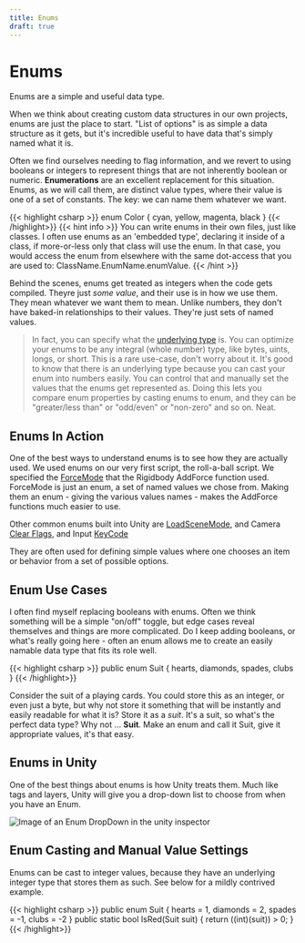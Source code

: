 ```yaml
---
title: Enums
draft: true
---
```

# Enums
Enums are a simple and useful data type.

When we think about creating custom data structures in our own projects, enums are just the place to start. "List of options" is as simple a data structure as it gets, but it's incredible useful to have data that's simply named what it is.

Often we find ourselves needing to flag information, and we revert to using booleans or integers to represent things that are not inherently boolean or numeric. **Enumerations** are an excellent replacement for this situation. Enums, as we will call them, are distinct value types, where their value is one of a set of constants. The key: we can name them whatever we want.

{{< highlight csharp >}}
enum Color
{
    cyan,
    yellow,
    magenta,
    black
}
{{< /highlight>}}
{{< hint info >}}
You can write enums in their own files, just like classes. I often use enums as an 'embedded type', declaring it inside of a class, if more-or-less only that class will use the enum. In that case, you would access the enum from elsewhere with the same dot-access that you are used to: ClassName.EnumName.enumValue.
{{< /hint >}}

Behind the scenes, enums get treated as integers when the code gets compiled. Theyre just _some value_, and their use is in how we use them. They mean whatever we want them to mean. Unlike numbers, they don't have baked-in relationships to their values. They're just sets of named values.

> In fact, you can specify what the [underlying type](https://docs.microsoft.com/en-us/dotnet/csharp/language-reference/language-specification/enums) is. You can optimize your enums to be any integral (whole number) type, like bytes, uints, longs, or short. This is a rare use-case, don't worry about it. It's good to know that there is an underlying type because you can cast your enum into numbers easily. You can control that and manually set the values that the enums get represented as. Doing this lets you compare enum properties by casting enums to enum, and they can be "greater/less than" or "odd/even" or "non-zero" and so on. Neat.

## Enums In Action
One of the best ways to understand enums is to see how they are actually used. We used enums on our very first script, the roll-a-ball script. We specified the [ForceMode](https://docs.unity3d.com/ScriptReference/ForceMode.html) that the Rigidbody AddForce function used. ForceMode is just an enum, a set of named values we chose from. Making them an enum - giving the various values names - makes the AddForce functions much easier to use.

Other common enums built into Unity are [LoadSceneMode](https://docs.unity3d.com/ScriptReference/SceneManagement.LoadSceneMode.html), and Camera [Clear Flags](https://docs.unity3d.com/ScriptReference/CameraClearFlags.html), and Input [KeyCode](https://docs.unity3d.com/ScriptReference/KeyCode.html)

They are often used for defining simple values where one chooses an item or behavior from a set of possible options.

## Enum Use Cases
I often find myself replacing booleans with enums. Often we think something will be a simple "on/off" toggle, but edge cases reveal themselves and things are more complicated. Do I keep adding booleans, or what's really going here - often an enum allows me to create an easily namable data type that fits its role well.

{{< highlight csharp >}}
public enum Suit
{
    hearts,
    diamonds,
    spades,
    clubs
}
{{< /highlight>}}

Consider the suit of a playing cards. You could store this as an integer, or even just a byte, but why not store it something that will be instantly and easily readable for what it is? Store it as a _suit_. It's a suit, so what's the perfect data type? Why not ... **Suit**. Make an enum and call it Suit, give it appropriate values, it's that easy.

## Enums in Unity
One of the best things about enums is how Unity treats them. Much like tags and layers, Unity will give you a drop-down list to choose from when you have an Enum.

![Image of an Enum DropDown in the unity inspector](/images/programming/enumDropDown.png)

## Enum Casting and Manual Value Settings
Enums can be cast to integer values, because they have an underlying integer type that stores them as such. See below for a mildly contrived example.

{{< highlight csharp >}}
public enum Suit
{
    hearts = 1,
    diamonds = 2,
    spades = -1,
    clubs = -2
}
public static bool IsRed(Suit suit)
{
    return ((int)(suit)) > 0;
}
{{< /highlight>}}